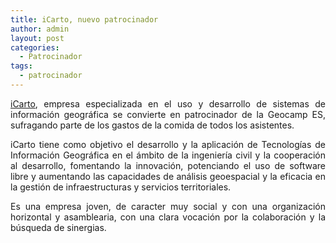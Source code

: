```yaml
---
title: iCarto, nuevo patrocinador
author: admin
layout: post
categories:
  - Patrocinador
tags:
  - patrocinador
---
```

<p style="text-align: justify;">
  <a href="http://www.icarto.es">iCarto</a>, empresa especializada en el uso y desarrollo de sistemas de información geográfica se convierte en patrocinador de la Geocamp ES, sufragando parte de los gastos de la comida de todos los asistentes.
</p>

<p style="text-align: justify;">
  iCarto tiene como objetivo el desarrollo y la aplicación de Tecnologías de Información Geográfica en el ámbito de la ingeniería civil y la cooperación al desarrollo, fomentando la innovación, potenciando el uso de software libre y aumentando las capacidades de análisis geoespacial y la eficacia en la gestión de infraestructuras y servicios territoriales.
</p>

<p style="text-align: justify;">
  Es una empresa joven, de caracter muy social y con una organización horizontal y asamblearia, con una clara vocación por la colaboración y la búsqueda de sinergias.
</p>
